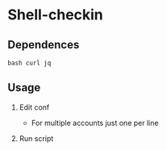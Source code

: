 # Shell-checkin

## Dependences

    bash curl jq

## Usage

1. Edit conf

    - For multiple accounts just one per line
1. Run script

